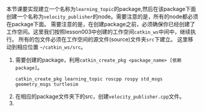    本节课要实现建立一个名称为`learning_topic`的package,然后在该package下面创建一个名称为`velocity_publisher`的node。需要注意的是，所有的node都必须在package下面。
需要注意的是，在创建package之前，必须确保你已经创建了工作空间。这里我们按照lesson003中创建的工作空间`catkin_ws`中间中，继续执行。
所有的包文件必须在工作空间的源文件(source)文件夹`src`下建立。 这里移动到相应位置 `~/catkin_ws/src`。
   1. 需要创建的package，利用```catkin_create_pkg <package_name> [依赖package]```。
      ```SHELL
      catkin_create_pkg learning_topic roscpp rospy std_msgs geometry_msgs turtlesim
      ```
   2. 在相应的package文件夹下的src，创建```velocity_publisher.cpp```文件。
   3. 
